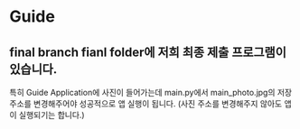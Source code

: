 # Guide

## final branch fianl folder에 저희 최종 제출 프로그램이 있습니다.

특히 Guide Application에 사진이 들어가는데 main.py에서 main_photo.jpg의 저장 주소를 변경해주어야 성공적으로 앱 실행이 됩니다. (사진 주소를 변경해주지 않아도 앱이 실행되기는 합니다.)
